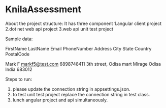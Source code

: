 # KnilaAssessment
About the project structure:
It has three component 
	1.angular client project
	2.dot net web api project
	3.web api unit test project
 
Sample data:

FirstName  LastName         Email                        PhoneNumber               Address                   City          State     Country   PostalCode

 Mark           F	      markf5@test.com        6898748411	 3th street, Odisa mart         Mirage       Odisa     India	      683012

Steps to run:
1. please update the connection string in appsettings.json. 
2. to test unit test project replace the connection string in test class.
3. lunch angular project and api simultaneously. 


 
